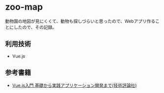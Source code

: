 # zoo-map
動物園の地図が見にくくて、動物も探しづらいと思ったので、Webアプリ作ることにしたので、その記録。

## 利用技術
- Vue.js

## 参考書籍
- [Vue.js入門 基礎から実践アプリケーション開発まで(技術評論社)](https://amzn.to/3roHcvY)
